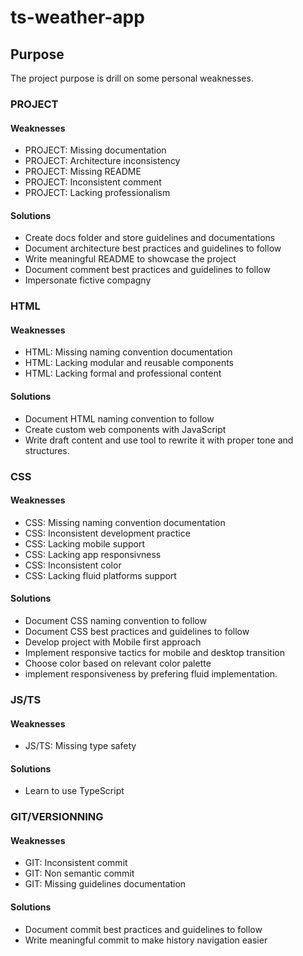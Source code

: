 # ts-weather-app

## Purpose

The project purpose is drill on some personal weaknesses.

### PROJECT

#### Weaknesses

-   PROJECT: Missing documentation
-   PROJECT: Architecture inconsistency
-   PROJECT: Missing README
-   PROJECT: Inconsistent comment
-   PROJECT: Lacking professionalism

#### Solutions

-   Create docs folder and store guidelines and documentations
-   Document architecture best practices and guidelines to follow
-   Write meaningful README to showcase the project
-   Document comment best practices and guidelines to follow
-   Impersonate fictive compagny

### HTML

#### Weaknesses

-   HTML: Missing naming convention documentation
-   HTML: Lacking modular and reusable components
-   HTML: Lacking formal and professional content

#### Solutions

-   Document HTML naming convention to follow
-   Create custom web components with JavaScript
-   Write draft content and use tool to rewrite it with proper tone and structures.

### CSS

#### Weaknesses

-   CSS: Missing naming convention documentation
-   CSS: Inconsistent development practice
-   CSS: Lacking mobile support
-   CSS: Lacking app responsivness
-   CSS: Inconsistent color
-   CSS: Lacking fluid platforms support

#### Solutions

-   Document CSS naming convention to follow
-   Document CSS best practices and guidelines to follow
-   Develop project with Mobile first approach
-   Implement responsive tactics for mobile and desktop transition
-   Choose color based on relevant color palette
-   implement responsiveness by prefering fluid implementation.

### JS/TS

#### Weaknesses

-   JS/TS: Missing type safety

#### Solutions

-   Learn to use TypeScript

### GIT/VERSIONNING

#### Weaknesses

-   GIT: Inconsistent commit
-   GIT: Non semantic commit
-   GIT: Missing guidelines documentation

#### Solutions

-   Document commit best practices and guidelines to follow
-   Write meaningful commit to make history navigation easier

